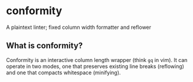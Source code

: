 # conformity
A plaintext linter; fixed column width formatter and reflower

## What is conformity?

Conformity is an interactive column length wrapper (think `gq` in vim). It can
operate in two modes, one that preserves existing line breaks (reflowing) and
 one that compacts whitespace (minifying).
